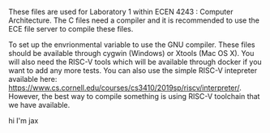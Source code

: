 These files are used for Laboratory 1 within ECEN 4243 : Computer
Architecture.  The C files need a compiler and it is recommended to
use the ECE file server to compile these files.

To set up the envrionmental variable to use the GNU compiler.
These files should be available through cygwin (Windows) or Xtools
(Mac OS X).  You will also need the RISC-V tools which will be
available through docker if you want to add any more tests.  You can
also use the simple RISC-V intepreter available here:
https://www.cs.cornell.edu/courses/cs3410/2019sp/riscv/interpreter/.
However, the best way to compile something is using RISC-V toolchain
that we have available.


hi I'm jax

